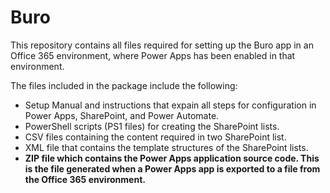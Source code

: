 # Buro

This repository contains all files required for setting up the Buro app in an Office 365 environment, where Power Apps has been enabled in that environment.

The files included in the package include the following:

- Setup Manual and instructions that expain all steps for configuration in Power Apps, SharePoint, and Power Automate.
- PowerShell scripts (PS1 files) for creating the SharePoint lists.
- CSV files containing the content required in two SharePoint list.
- XML file that contains the template structures of the SharePoint lists.
- **ZIP file which contains the Power Apps application source code. This is the file generated when a Power Apps app is exported to a file from the Office 365 environment.**
